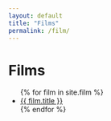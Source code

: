 ```yaml
---
layout: default
title: "Films"
permalink: /film/
---
```


<h1>Films</h1>
<ul>
  {% for film in site.film %}
    <li>
      <a href="{{ film.url }}">{{ film.title }}</a>
    </li>
  {% endfor %}
</ul>
